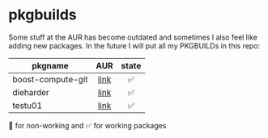 pkgbuilds
=========
Some stuff at the AUR has become outdated and sometimes I also feel like adding new packages. In the future I will put all my PKGBUILDs in this repo:

| pkgname           | AUR                                                           | state            |
| ----------------- |:-------------------------------------------------------------:|:----------------:|
|boost-compute-git  | [link](https://aur.archlinux.org/packages/boost-compute-git/) |:white_check_mark:|
|dieharder          | [link](https://aur.archlinux.org/packages/dieharder/)         |:white_check_mark:|
|testu01            | [link](https://aur.archlinux.org/packages/testu01/)           |:white_check_mark:|

:no_entry_sign: for non-working and :white_check_mark: for working packages
